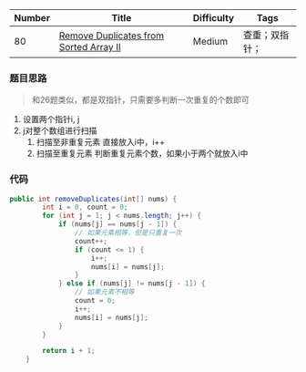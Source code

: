 | Number | Title | Difficulty | Tags |
|  ----  | ----  |    ----    |    ----    |
|  80 | [Remove Duplicates from Sorted Array II](https://leetcode-cn.com/problems/remove-duplicates-from-sorted-array-ii/) |   Medium        | 查重；双指针； |


### 题目思路

> 和26题类似，都是双指针，只需要多判断一次重复的个数即可

1. 设置两个指针i, j
2. j对整个数组进行扫描
    1. 扫描至非重复元素
        直接放入i中，i++
    2. 扫描至重复元素
        判断重复元素个数，如果小于两个就放入i中

### 代码

```java
public int removeDuplicates(int[] nums) {
        int i = 0, count = 0;
        for (int j = 1; j < nums.length; j++) {
            if (nums[j] == nums[j - 1]) {
                // 如果元素相等，但是只重复一次
                count++;
                if (count <= 1) {
                    i++;
                    nums[i] = nums[j];
                }
            } else if (nums[j] != nums[j - 1]) {
                // 如果元素不相等
                count = 0;
                i++;
                nums[i] = nums[j];
            }
        }

        return i + 1;
    }
```